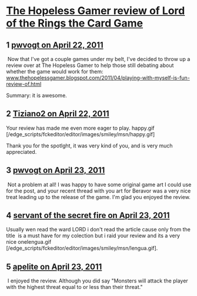 # [The Hopeless Gamer review of Lord of the Rings the Card Game](https://community.fantasyflightgames.com/topic/45624-the-hopeless-gamer-review-of-lord-of-the-rings-the-card-game/)

## 1 [pwvogt on April 22, 2011](https://community.fantasyflightgames.com/topic/45624-the-hopeless-gamer-review-of-lord-of-the-rings-the-card-game/?do=findComment&comment=457612)

 Now that I've got a couple games under my belt, I've decided to throw up a review over at The Hopeless Gamer to help those still debating about whether the game would work for them: www.thehopelessgamer.blogspot.com/2011/04/playing-with-myself-is-fun-review-of.html

Summary: it is awesome.

## 2 [Tiziano2 on April 22, 2011](https://community.fantasyflightgames.com/topic/45624-the-hopeless-gamer-review-of-lord-of-the-rings-the-card-game/?do=findComment&comment=457730)

Your review has made me even more eager to play. happy.gif [/edge_scripts/fckeditor/editor/images/smiley/msn/happy.gif]

Thank you for the spotlght, it was very kind of you, and is very much appreciated.

## 3 [pwvogt on April 23, 2011](https://community.fantasyflightgames.com/topic/45624-the-hopeless-gamer-review-of-lord-of-the-rings-the-card-game/?do=findComment&comment=457993)

 Not a problem at all! I was happy to have some original game art I could use for the post, and your recent thread with you art for Beravor was a very nice treat leading up to the release of the game. I'm glad you enjoyed the review.

## 4 [servant of the secret fire on April 23, 2011](https://community.fantasyflightgames.com/topic/45624-the-hopeless-gamer-review-of-lord-of-the-rings-the-card-game/?do=findComment&comment=458030)

Usually wen read the ward LORD i don't read the article cause only from the title  is a must have for my colection but i raid your review and its a very nice onelengua.gif [/edge_scripts/fckeditor/editor/images/smiley/msn/lengua.gif].

## 5 [apelite on April 23, 2011](https://community.fantasyflightgames.com/topic/45624-the-hopeless-gamer-review-of-lord-of-the-rings-the-card-game/?do=findComment&comment=458031)

 I enjoyed the review. Although you did say "Monsters will attack the player with the highest threat equal to or less than their threat."

